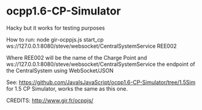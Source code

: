 # ocpp1.6-CP-Simulator
Hacky but it works for testing purposes

How to run:
node gir-ocppjs.js start_cp ws://127.0.0.1:8080/steve/websocket/CentralSystemService REE002

Where REE002 will be the name of the Charge Point and ws://127.0.0.1:8080/steve/websocket/CentralSystemService the endpoint of the CentralSystem using WebSocket/JSON

See: https://github.com/JavaIsJavaScript/ocpp1.6-CP-Simulator/tree/1.5Sim for 1.5 CP Simulator, works the same as this one.

CREDITS: http://www.gir.fr/ocppjs/
